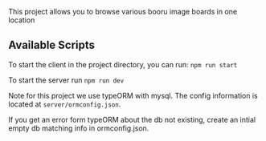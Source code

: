 This project allows you to browse various booru image boards in one location

## Available Scripts

To start the client in the project directory, you can run:
`npm run start`

To start the server run 
`npm run dev`

Note for this project we use typeORM with mysql. The config information is located at 
`server/ormconfig.json`. 

If you get an error form typeORM about the db not existing, create an intial empty db
matching info in ormconfig.json.